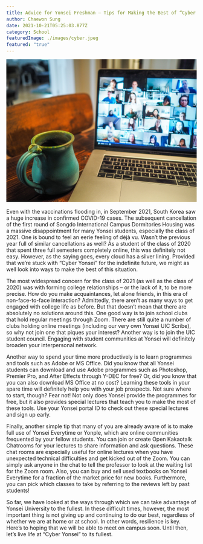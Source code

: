 ```yaml
---
title: Advice for Yonsei Freshman – Tips for Making the Best of “Cyber Yonsei”
author: Chaewon Sung
date: 2021-10-21T05:25:03.877Z
category: School
featuredImage: ./images/cyber.jpeg
featured: "true"
---
```

![cyber](images/cyber.jpg)



Even with the vaccinations flooding in, in September 2021, South Korea saw a huge increase in confirmed COVID-19 cases. The subsequent cancellation of the first round of Songdo International Campus Dormitories Housing was a massive disappointment for many Yonsei students, especially the class of 2021. One is bound to feel an eerie feeling of déjà vu. Wasn’t the previous year full of similar cancellations as well? As a student of the class of 2020 that spent three full semesters completely online, this was definitely not easy. However, as the saying goes, every cloud has a silver lining. Provided that we’re stuck with “Cyber Yonsei” for the indefinite future, we might as well look into ways to make the best of this situation.

The most widespread concern for the class of 2021 (as well as the class of 2020) was with forming college relationships – or the lack of it, to be more precise. How do you make acquaintances, let alone friends, in this era of non-face-to-face interaction? Admittedly, there aren’t as many ways to get engaged with college life as before. But that doesn’t mean that there are absolutely no solutions around this. One good way is to join school clubs that hold regular meetings through Zoom. There are still quite a number of clubs holding online meetings (including our very own Yonsei UIC Scribe), so why not join one that piques your interest? Another way is to join the UIC student council. Engaging with student communities at Yonsei will definitely broaden your interpersonal network.

Another way to spend your time more productively is to learn programmes and tools such as Adobe or MS Office. Did you know that all Yonsei students can download and use Adobe programmes such as Photoshop, Premier Pro, and After Effects through Y-DEC for free? Or, did you know that you can also download MS Office at no cost? Learning these tools in your spare time will definitely help you with your job prospects. Not sure where to start, though? Fear not! Not only does Yonsei provide the programmes for free, but it also provides special lectures that teach you to make the most of these tools. Use your Yonsei portal ID to check out these special lectures and sign up early.

Finally, another simple tip that many of you are already aware of is to make full use of Yonsei Everytime or Yonple, which are online communities frequented by your fellow students. You can join or create Open Kakaotalk Chatrooms for your lectures to share information and ask questions. These chat rooms are especially useful for online lectures when you have unexpected technical difficulties and get kicked out of the Zoom. You can simply ask anyone in the chat to tell the professor to look at the waiting list for the Zoom room. Also, you can buy and sell used textbooks on Yonsei Everytime for a fraction of the market price for new books. Furthermore, you can pick which classes to take by referring to the reviews left by past students!

So far, we have looked at the ways through which we can take advantage of Yonsei University to the fullest. In these difficult times, however, the most important thing is not giving up and continuing to do our best, regardless of whether we are at home or at school. In other words, resilience is key. Here’s to hoping that we will be able to meet on campus soon. Until then, let’s live life at “Cyber Yonsei” to its fullest.